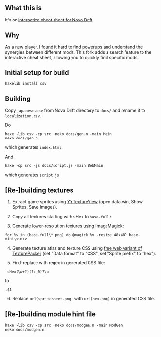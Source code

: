 ## What this is
It's an [interactive cheat sheet for Nova Drift](https://gent8.github.io/nova-drift-cheatsheet/).

## Why
As a new player, I found it hard to find powerups and understand the synergies between different mods. This fork adds a search feature to the interactive cheat sheet, allowing you to quickly find specific mods.

## Initial setup for build
```
haxelib install csv
```

## Building
Copy `japanese.csv` from Nova Drift directory to `docs/` and rename it to `localization.csv`.

Do
```
haxe -lib csv -cp src -neko docs/gen.n -main Main
neko docs/gen.n
```
which generates `index.html`.

And
```
haxe -cp src -js docs/script.js -main WebMain
```
which generates `script.js`

## [Re-]building textures
1. Extract game sprites using [YYTextureView](https://yal.cc/r/17/yytextureview/) (open data.win, Show Sprites, Save Images).

2. Copy all textures starting with sHex to `base-full/`.

3. Generate lower-resolution textures using ImageMagick:
```
for %v in (base-full\*.png) do @magick %v -resize 48x48^ base-mini\%~nxv
```

4. Generate texture atlas and texture CSS using [free web variant of TexturePacker](https://www.codeandweb.com/free-sprite-sheet-packer) (set "Data format" to "CSS", set "Sprite prefix" to "hex").

5. Find-replace with regex in generated CSS file:
```
-sHex(\w+?)(?:_0)?\b
```
to
```
.$1
```

6. Replace `url(spritesheet.png)` with `url(hex.png)` in generated CSS file.

## [Re-]building module hint file
```
haxe -lib csv -cp src -neko docs/modgen.n -main ModGen
neko docs/modgen.n
```